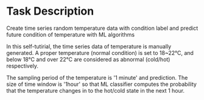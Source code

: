 # Task Description
Create time series random temperature data with condition label and predict future condition of temperature with ML algorithms

In this self-tutirial, the time series data of temperature is manually generated. 
A proper temperature (normal condition) is set to 18~22°C, and below 18°C and over 22°C are considered as abnormal (cold/hot) respectively.

The sampling period of the temperature is '1 minute' and prediction. The size of time window is '1hour' 
so that ML classifier computes the probability that the temperature changes in to the hot/cold state in the next 1 hour.


